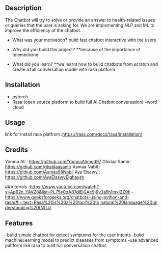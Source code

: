 ## Description
The Chatbot will try to solve or provide an answer to health-related issues or queries that the user is asking for. We are implementing NLP and ML to improve the efficiency of the chatbot.

- What was your motivation?
bulid fast chatbot interactive with the users
- Why did you build this project?
   **because  of the importance of telemedicine 

- What did you learn?
   **we learnt how to bulid chatbots from scratch and create a full conversation model with rasa platform 

## Installation
- pytorch
- Rasa (open source platform to bulid full Ai Chatbot conversation)
-word cloud
## Usage
link for install rasa platfrom  :https://rasa.com/docs/rasa/installation/

## Credits
Yomna Ali : https://github.com/YomnaAhmed97
Ghidaa Samir: https://github.com/ghaidaasamir
Asmaa Nabil : https://github.com/Asmaa98Nabil
Aya Elsawy : https://github.com/AyaElsawyElghaysh

##tutorials
-https://www.youtube.com/watch?v=Ap62n_YAVZ8&list=PL75e0qA87dlEjGAc9j9v3a5h1mxI2Z9fi
-https://www.geeksforgeeks.org/chatbots-using-python-and-rasa/#:~:text=Rasa%20is%20a%20tool%20to,natural%20language%20understanding%20(NLU).


## Features
-bulid simple chatbot for detect symptoms for the user intents
-bulid machineLearning model to predict diseases from symptoms
-use advanced paltform like rasa to built full conversation chatbot 


